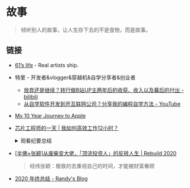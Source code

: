 # 故事

> 倾听别人的故事，让人生存下去的不是食物，而是故事。

## 链接

- [61’s life](http://61.life/) - Real artists ship.
- 特里 - 开发者&vlogger&穿越机&自学分享者&创业者
    - [放弃还是继续？转行做B站UP主两年后的收获、收入以及幕后的付出 - bilibili](https://www.bilibili.com/video/BV1NJ41147yz)
    - [从自学软件开发到开互联网公司？分享我的编程自学方法 - YouTube](https://www.youtube.com/watch?v=WlHlTvUlyX4)
- [My 10 Year Journey to Apple](https://blog.cocoafrog.de/how-to/2020/10/14/Joining-Apple.html)
- [芯片工程师的一天 | 我如何高效工作12小时？](https://b23.tv/9Q7jTj)
    <details>
        <summary>观看纪要总结</summary>

    1. 每日重点和待办事项
        - Notion 管理各项事务
    2. 远程工作，保持独立的工作区域
    3. 提前准备会议内容
    4. 集中时间处理关键任务，避免上下文切换
    5. 规划陪伴家人的时间，做好生活与工作的平衡
    6. 白天工作主要是工程相关，晚上还会研究科研课题
        - 文献阅读工具：Notability
    7. 运营社交网络，琐碎任务集中处理

    </detail>
- [[半佛×张颖]从废柴变大佬，「顶流投资人」的反转人生 | Rebuild 2020](https://www.bilibili.com/video/BV1Zv411q7nT)
    > 经纬张颖：极致的去重视自己的时间，才能被财富眷顾
- [2020 年终总结 - Randy's Blog](https://lutaonan.com/blog/2020-summary)
